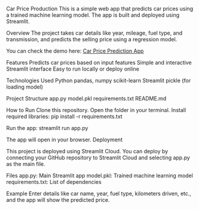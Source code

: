 Car Price Production
This is a simple web app that predicts car prices using a trained machine learning model. The app is built and deployed using Streamlit.

Overview
The project takes car details like year, mileage, fuel type, and transmission, and predicts the selling price using a regression model.

You can check the demo here: [Car Price Prediction App](https://car-price-predictor-cvjhrhbtpcgefejiauwaen.streamlit.app/)


Features
Predicts car prices based on input features
Simple and interactive Streamlit interface
Easy to run locally or deploy online

Technologies Used
Python
pandas, numpy
scikit-learn
Streamlit
pickle (for loading model)

Project Structure
app.py
model.pkl
requirements.txt
README.md

How to Run
Clone this repository.
Open the folder in your terminal.
Install required libraries:
pip install -r requirements.txt

Run the app:
streamlit run app.py

The app will open in your browser.
Deployment

This project is deployed using Streamlit Cloud.
You can deploy by connecting your GitHub repository to Streamlit Cloud and selecting app.py as the main file.

Files
app.py: Main Streamlit app
model.pkl: Trained machine learning model
requirements.txt: List of dependencies

Example
Enter details like car name, year, fuel type, kilometers driven, etc., and the app will show the predicted price.

